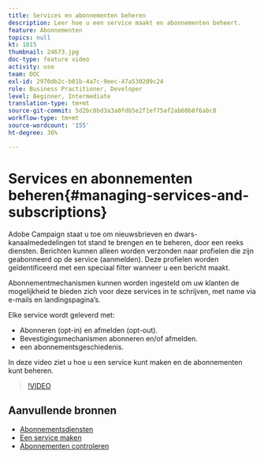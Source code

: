 ```yaml
---
title: Services en abonnementen beheren
description: Leer hoe u een service maakt en abonnementen beheert.
feature: Abonnementen
topics: null
kt: 1815
thumbnail: 24673.jpg
doc-type: feature video
activity: use
team: DOC
exl-id: 2970db2c-b01b-4a7c-9eec-47a530209c24
role: Business Practitioner, Developer
level: Beginner, Intermediate
translation-type: tm+mt
source-git-commit: 5d2bc8bd3a3a0fdb5e2f1ef75af2ab60b8f6abc8
workflow-type: tm+mt
source-wordcount: '155'
ht-degree: 36%

---
```


# Services en abonnementen beheren{#managing-services-and-subscriptions}

Adobe Campaign staat u toe om nieuwsbrieven en dwars-kanaalmededelingen tot stand te brengen en te beheren, door een reeks diensten. Berichten kunnen alleen worden verzonden naar profielen die zijn geabonneerd op de service (aanmelden). Deze profielen worden geïdentificeerd met een speciaal filter wanneer u een bericht maakt.

Abonnementmechanismen kunnen worden ingesteld om uw klanten de mogelijkheid te bieden zich voor deze services in te schrijven, met name via e-mails en landingspagina’s.

Elke service wordt geleverd met:

* Abonneren (opt-in) en afmelden (opt-out).
* Bevestigingsmechanismen abonneren en/of afmelden.
* een abonnementsgeschiedenis.

In deze video ziet u hoe u een service kunt maken en de abonnementen kunt beheren.

>[!VIDEO](https://video.tv.adobe.com/v/24673?quality=12)

## Aanvullende bronnen

* [Abonnementsdiensten](https://docs.adobe.com/content/help/en/campaign-standard/using/managing-processes-and-data/data-management-activities/subscription-services.html)
* [Een service maken](https://docs.adobe.com/content/help/en/campaign-standard/using/profiles-and-audiences/managing-subscriptions/creating-a-service.html)
* [Abonnementen controleren](https://docs.adobe.com/content/help/en/campaign-standard/using/profiles-and-audiences/managing-subscriptions/monitoring-subscriptions.html)
